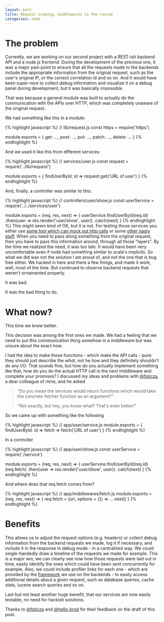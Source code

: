 ```yaml
---
layout: post
title: Request scoping, middlewares to the rescue
categories: node
---
```

# The problem

Currently, we are working on our second project with a REST-ish backend API and a node.js frontend.
During the development of the previous one, it was a major pain point to ensure that all the requests made to the backends include the appropriate information from the original request, such as the user's original IP, or the correct correlation id and so on. And it would have been super-nice to collect debug information and visualize it on a debug panel during development, but it was basically impossible.

That was because a general module was built to actually do the communication with the APIs over HTTP, which was completely unaware of the original request.

We had something like this in a module:

{% highlight javascript %}
// lib/request.js
const https = require('https')

module.exports = {
  get: ...,
  post: ...,
  put: ...,
  patch: ...,
  delete: ...
}
{% endhighlight %}

And we used it like this from different services:

{% highlight javascript %}
// services/user.js
const request = require('../lib/request')

module.exports = {
  findUserById: id => request.get('URL of user')
}
{% endhighlight %}

And, finally, a controller was similar to this:

{% highlight javascript %}
// controllers/user/show.js
const userService = require('../../services/user')

module.exports = (req, res, next) => {
  userService.findUserById(req.id)
    .then(user => res.render('user/show', user))
    .catch(next)
}
{% endhighlight %}
This might seem kind of OK, but it is not. For testing those services you either use [some tool which can mock out http calls] or some [other nasty stuff]. When you need to pass along something from the original request, then you have to pass this information around, through all those "layers".
By the time we realized the need, it was too late. It would have been very uncomfortable even if node had something similar to scala's implicits.
So what we did was not the solution I am proud of, and not the one that is bug free either. We hacked in here and there a few things, and made it work, well, most of the time. But continued to observe backend requests that weren't ornamented properly.

It was bad.

It was the bad thing to do.

# What now?

This time we knew better. 

This decision was among the first ones we made. We had a feeling that we need to put this communication thing somehow in a middleware but was unsure about the exact _how_.

I had the idea to make those functions - which make the API calls - pure: they should just describe the _what_, not he _how_ and they definitely shouldn't do any I/O. That sounds fine, but how do you actually implement something like that, how do you do the actual HTTP call in the next middleware and complete your promises?
I discussed my ideas and problems with [@fsticza], a dear colleague of mine, and he asked 

> "Do you mean the services would return functions which would take the concrete fetcher function as an argument?"
>
> "Not exactly, but hey, you know what? That's even better!"

So we came up with something like the following

{% highlight javascript %}
// app/user/service.js
module.exports = {
  findUserById: id => fetch => fetch('URL of user')
}
{% endhighlight %}

In a controller

{% highlight javascript %}
// app/user/show.js
const userService = require('./service')

module.exports = (req, res, next) => {
  userService.findUserById(req.id)(req.fetch)
    .then(user => res.render('user/show', user))
    .catch(next)
}
{% endhighlight %}

And where does that req.fetch comes from?

{% highlight javascript %}
// app/middlewares/fetch.js
module.exports = (req, res, next) => {
  req.fetch = (uri, options = {}) => ...
  next()
}
{% endhighlight %}

# Benefits

This allows us to adjust the request options (e.g. headers) or collect debug information from the backend requests we made, log it if necessary, and include it in the response in debug mode - in a centralized way.
We could single-handedly draw a timeline of the requests we made for example. This is a major win, we can clearly see now how those requests were laid out in time, easily identify the ones which could have been sent concurrently for example.
Also, we could include profiler links for each one - which are provided by the [framework] we use on the backends - to easily access additional details about a given request, such as database queries, cache stats, lucene search queries and so on. 

Last but not least another huge benefit, that our services are now easily testable, no need for hackish solutions.

Thanks to [@fsticza] and [@hello-brsd] for their feedback on the draft of this post.


[some tool which can mock out http calls]: https://github.com/node-nock/nock
[other nasty stuff]: https://github.com/jhnns/rewire 
[@fsticza]: https://github.com/fsticza
[framework]: https://symfony.com
[@hello-brsd]: https://github.com/hello-brsd
